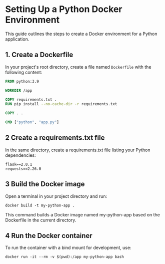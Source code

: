 # Setting Up a Python Docker Environment

This guide outlines the steps to create a Docker environment for a Python application.

## 1. Create a Dockerfile

In your project's root directory, create a file named `Dockerfile` with the following content:

```Dockerfile
FROM python:3.9

WORKDIR /app

COPY requirements.txt .
RUN pip install --no-cache-dir -r requirements.txt

COPY . .

CMD ["python", "app.py"]
```

## 2 Create a requirements.txt file

In the same directory, create a requirements.txt file listing your Python dependencies:

```
flask==2.0.1
requests==2.26.0
```

## 3 Build the Docker image

Open a terminal in your project directory and run:

```
docker build -t my-python-app .
```

This command builds a Docker image named my-python-app based on the Dockerfile in the current directory.

## 4 Run the Docker container

To run the container with a bind mount for development, use:

```
docker run -it --rm -v $(pwd):/app my-python-app bash
```
